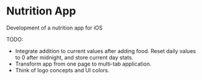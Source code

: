 # Nutrition App
Development of a nutrition app for iOS

TODO:
- Integrate addition to current values after adding food. Reset daily values to 0 after midnight, and store current day stats.
- Transform app from one page to multi-tab application.
- Think of logo concepts and UI colors.
